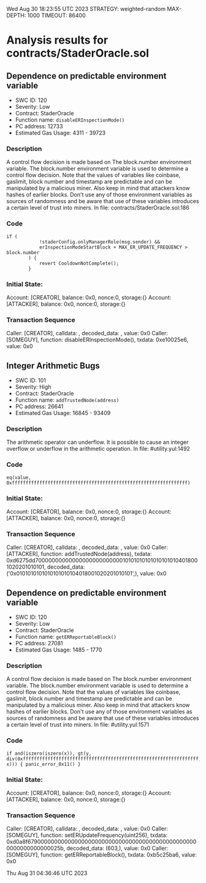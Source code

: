 Wed Aug 30 18:23:55 UTC 2023
STRATEGY: weighted-random
MAX-DEPTH: 1000
TIMEOUT: 86400
# Analysis results for contracts/StaderOracle.sol

## Dependence on predictable environment variable
- SWC ID: 120
- Severity: Low
- Contract: StaderOracle
- Function name: `disableERInspectionMode()`
- PC address: 12733
- Estimated Gas Usage: 4311 - 39723

### Description

A control flow decision is made based on The block.number environment variable.
The block.number environment variable is used to determine a control flow decision. Note that the values of variables like coinbase, gaslimit, block number and timestamp are predictable and can be manipulated by a malicious miner. Also keep in mind that attackers know hashes of earlier blocks. Don't use any of those environment variables as sources of randomness and be aware that use of these variables introduces a certain level of trust into miners.
In file: contracts/StaderOracle.sol:186

### Code

```
if (
            !staderConfig.onlyManagerRole(msg.sender) &&
            erInspectionModeStartBlock + MAX_ER_UPDATE_FREQUENCY > block.number
        ) {
            revert CooldownNotComplete();
        }
```

### Initial State:

Account: [CREATOR], balance: 0x0, nonce:0, storage:{}
Account: [ATTACKER], balance: 0x0, nonce:0, storage:{}

### Transaction Sequence

Caller: [CREATOR], calldata: , decoded_data: , value: 0x0
Caller: [SOMEGUY], function: disableERInspectionMode(), txdata: 0xe10025e6, value: 0x0


## Integer Arithmetic Bugs
- SWC ID: 101
- Severity: High
- Contract: StaderOracle
- Function name: `addTrustedNode(address)`
- PC address: 26641
- Estimated Gas Usage: 16845 - 93409

### Description

The arithmetic operator can underflow.
It is possible to cause an integer overflow or underflow in the arithmetic operation.
In file: #utility.yul:1492

### Code

```
eq(value, 0xffffffffffffffffffffffffffffffffffffffffffffffffffffffffffffffff)
```

### Initial State:

Account: [CREATOR], balance: 0x0, nonce:0, storage:{}
Account: [ATTACKER], balance: 0x0, nonce:0, storage:{}

### Transaction Sequence

Caller: [CREATOR], calldata: , decoded_data: , value: 0x0
Caller: [ATTACKER], function: addTrustedNode(address), txdata: 0xd6275dd70000000000000000000000000101010101010101010104018001020201010101, decoded_data: ('0x0101010101010101010104018001020201010101',), value: 0x0


## Dependence on predictable environment variable
- SWC ID: 120
- Severity: Low
- Contract: StaderOracle
- Function name: `getERReportableBlock()`
- PC address: 27081
- Estimated Gas Usage: 1485 - 1770

### Description

A control flow decision is made based on The block.number environment variable.
The block.number environment variable is used to determine a control flow decision. Note that the values of variables like coinbase, gaslimit, block number and timestamp are predictable and can be manipulated by a malicious miner. Also keep in mind that attackers know hashes of earlier blocks. Don't use any of those environment variables as sources of randomness and be aware that use of these variables introduces a certain level of trust into miners.
In file: #utility.yul:1571

### Code

```
if and(iszero(iszero(x)), gt(y, div(0xffffffffffffffffffffffffffffffffffffffffffffffffffffffffffffffff, x))) { panic_error_0x11() }
```

### Initial State:

Account: [CREATOR], balance: 0x0, nonce:0, storage:{}
Account: [ATTACKER], balance: 0x0, nonce:0, storage:{}

### Transaction Sequence

Caller: [CREATOR], calldata: , decoded_data: , value: 0x0
Caller: [SOMEGUY], function: setERUpdateFrequency(uint256), txdata: 0xd0a8f679000000000000000000000000000000000000000000000000000000000000025b, decoded_data: (603,), value: 0x0
Caller: [SOMEGUY], function: getERReportableBlock(), txdata: 0xb5c25ba6, value: 0x0


Thu Aug 31 04:36:46 UTC 2023
